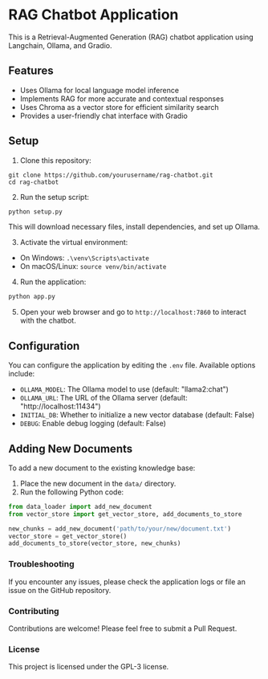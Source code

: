 # RAG Chatbot Application

This is a Retrieval-Augmented Generation (RAG) chatbot application using Langchain, Ollama, and Gradio.

## Features

- Uses Ollama for local language model inference
- Implements RAG for more accurate and contextual responses
- Uses Chroma as a vector store for efficient similarity search
- Provides a user-friendly chat interface with Gradio

## Setup

1. Clone this repository:
```
git clone https://github.com/yourusername/rag-chatbot.git
cd rag-chatbot
```

2. Run the setup script:

```python
python setup.py
```
This will download necessary files, install dependencies, and set up Ollama.

3. Activate the virtual environment:
- On Windows: `.\venv\Scripts\activate`
- On macOS/Linux: `source venv/bin/activate`

4. Run the application:

```python
python app.py
```

5. Open your web browser and go to `http://localhost:7860` to interact with the chatbot.

## Configuration

You can configure the application by editing the `.env` file. Available options include:

- `OLLAMA_MODEL`: The Ollama model to use (default: "llama2:chat")
- `OLLAMA_URL`: The URL of the Ollama server (default: "http://localhost:11434")
- `INITIAL_DB`: Whether to initialize a new vector database (default: False)
- `DEBUG`: Enable debug logging (default: False)

## Adding New Documents

To add a new document to the existing knowledge base:

1. Place the new document in the `data/` directory.
2. Run the following Python code:

```python
from data_loader import add_new_document
from vector_store import get_vector_store, add_documents_to_store

new_chunks = add_new_document('path/to/your/new/document.txt')
vector_store = get_vector_store()
add_documents_to_store(vector_store, new_chunks)
```

### Troubleshooting
If you encounter any issues, please check the application logs or file an issue on the GitHub repository.

### Contributing
Contributions are welcome! Please feel free to submit a Pull Request.

### License
This project is licensed under the GPL-3 license.